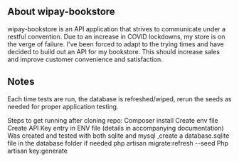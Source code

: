 ## About wipay-bookstore

wipay-bookstore is an API application that strives to communicate under a restful convention. Due to an increase in COVID lockdowns, my store is on the verge of failure. I've been forced to adapt to the trying times and have decided to build out an API for my bookstore. This should increase sales and improve customer convenience and satisfaction.

## Notes
Each time tests are run, the database is refreshed/wiped, rerun the seeds as needed for proper application testing.

Steps to get running after cloning repo:
Composer install
Create env file 
Create API Key entry in ENV file (details in accompanying documentation)
Was created and tested with both sqlite and mysql ,create a database.sqlite file in the database folder if needed
php artisan migrate:refresh --seed
Php artisan key:generate
